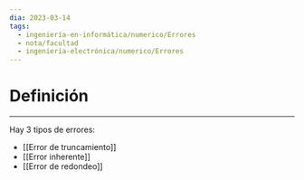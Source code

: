 ```yaml
---
dia: 2023-03-14
tags:
  - ingeniería-en-informática/numerico/Errores
  - nota/facultad
  - ingeniería-electrónica/numerico/Errores
---
```

# Definición
---
Hay 3 tipos de errores:
* [[Error de truncamiento]]
* [[Error inherente]]
* [[Error de redondeo]]
